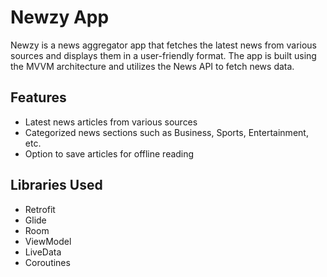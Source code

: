 # Newzy App

Newzy is a news aggregator app that fetches the latest news from various sources and displays them in a user-friendly format. The app is built using the MVVM architecture and utilizes the News API to fetch news data.

## Features

- Latest news articles from various sources
- Categorized news sections such as Business, Sports, Entertainment, etc.
- Option to save articles for offline reading

## Libraries Used

- Retrofit
- Glide
- Room
- ViewModel
- LiveData
- Coroutines



